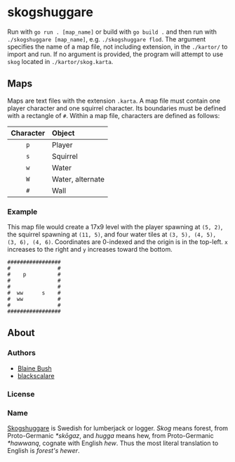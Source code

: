 # skogshuggare

Run with `go run . [map_name]` or build with `go build .` and then run with `./skogshuggare [map_name]`, e.g. `./skogshuggare flod`. The argument specifies the name of a map file, not including extension, in the `./kartor/` to import and run. If no argument is provided, the program will attempt to use `skog` located in `./kartor/skog.karta`.

## Maps
Maps are text files with the extension `.karta`. A map file must contain one player character and one squirrel character. Its boundaries must be defined with a rectangle of `#`. Within a map file, characters are defined as follows:

| Character  | Object           |
| :--------: | :--------------- |
| `p`        | Player           |
| `s`        | Squirrel         |
| `w`        | Water            |
| `W`        | Water, alternate |
| `#`        | Wall             |

### Example
This map file would create a 17x9 level with the player spawning at `(5, 2)`, the squirrel spawning at `(11, 5)`, and four water tiles at `(3, 5), (4, 5), (3, 6), (4, 6)`. Coordinates are 0-indexed and the origin is in the top-left. `x` increases to the right and `y` increases toward the bottom.
```
#################
#               #
#    p          #
#               #
#               #
#  ww      s    #
#  ww           #
#               #
#################
```

## About
### Authors
- [Blaine Bush](https://github.com/blaine-t-bush)
- [blackscalare](https://github.com/blackscalare)

### License

### Name
[Skogshuggare](https://sv.wikipedia.org/wiki/Skogshuggare) is Swedish for lumberjack or logger. *Skog* means forest, from Proto-Germanic *\*skōgaz*, and *hugga* means hew, from Proto-Germanic *\*hawwaną*, cognate with English *hew*. Thus the most literal translation to English is *forest's hewer*.